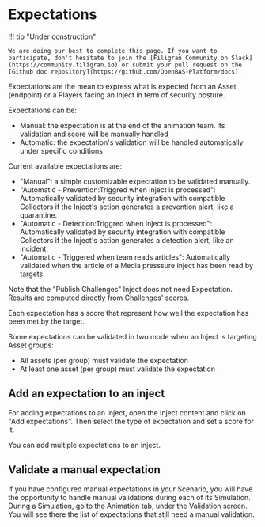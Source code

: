 # Expectations

!!! tip "Under construction"

    We are doing our best to complete this page. If you want to participate, don't hesitate to join the [Filigran Community on Slack](https://community.filigran.io) or submit your pull request on the [Github doc repository](https://github.com/OpenBAS-Platform/docs).

Expectations are the mean to express what is expected from an Asset (endpoint) or a Players facing an Inject in term of security posture. 

Expectations can be:
- Manual: the expectation is at the end of the animation team. its validation and score will be manually handled
- Automatic: the expectation's validation will be handled automatically under specific conditions

Current available expectations are:
- "Manual": a simple customizable expectation to be validated manually.
- "Automatic - Prevention:Triggred when inject is processed": Automatically validated by security integration with compatible Collectors if the Inject's action generates a prevention alert, like a quarantine.
- "Automatic - Detection:Triggred when inject is processed": Automatically validated by security integration with compatible Collectors if the Inject's action generates a detection alert, like an incident.
- "Automatic - Triggered when team reads articles": Automatically validated when the article of a Media presssure inject has been read by targets.


Note that the "Publish Challenges" Inject does not need Expectation. Results are computed directly from Challenges' scores.

Each expectation has a score that represent how well the expectation has been met by the target.

Some expectations can be validated in two mode when an Inject is targeting Asset groups:
- All assets (per group) must validate the expectation
- At least one asset (per group) must validate the expectation

<!-- screenshot of an expectation form -->

## Add an expectation to an inject

For adding expectations to an Inject, open the Inject content and click on "Add expectations". Then select the type of expectation and set a score for it.

You can add multiple expectations to an inject.

## Validate a manual expectation

If you have configured manual expectations in your Scenario, you will have the opportunity to handle manual validations during each of its Simulation. During a Simulation, go to the Animation tab, under the Validation screen. You will see there the list of expectations that still need a manual validation.

<!-- screenshot of the screen populated with manual validation to perform -->

